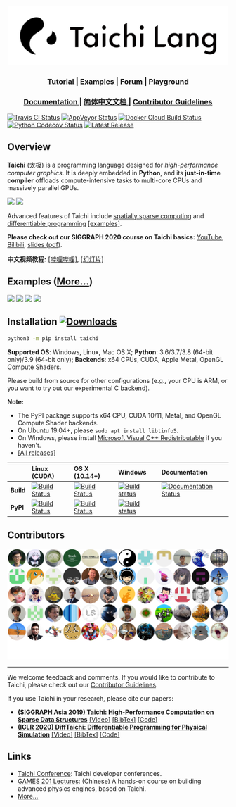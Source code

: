 <div align="center">
  <img width="500px" src="https://github.com/taichi-dev/taichi/raw/master/misc/logo.png">
  <h3> <a href="https://taichi.readthedocs.io/en/stable/hello.html"> Tutorial </a> | <a href="https://github.com/taichi-dev/taichi/tree/master/examples"> Examples </a> | <a href="https://forum.taichi.graphics/"> Forum </a> | <a href="http://hub.taichi.graphics/"> Playground </a> </h3>
  <h3> <a href="https://taichi.readthedocs.io/en/stable/"> Documentation </a> | <a href="https://taichi.readthedocs.io/zh_CN/latest/"> 简体中文文档 </a> | <a href="https://taichi.readthedocs.io/en/stable/contributor_guide.html"> Contributor Guidelines </a> </h3>
</div>

[![Travis CI Status](https://img.shields.io/travis/taichi-dev/taichi?logo=Travis&branch=master&label=Travis%20CI)](https://travis-ci.com/taichi-dev/taichi)
[![AppVeyor Status](https://img.shields.io/appveyor/build/yuanming-hu/taichi?logo=AppVeyor&label=AppVeyor)](https://ci.appveyor.com/project/yuanming-hu/taichi/branch/master)
[![Docker Cloud Build Status](https://img.shields.io/docker/cloud/build/taichidev/taichi?label=Docker%20Image&logo=docker)](https://hub.docker.com/r/taichidev/taichi)
[![Python Codecov Status](https://img.shields.io/codecov/c/github/taichi-dev/taichi?label=Python%20Coverage&logo=codecov)](https://codecov.io/gh/taichi-dev/taichi/src/master)
[![Latest Release](https://img.shields.io/github/v/release/taichi-dev/taichi?color=blue&label=Latest%20Release)](https://github.com/taichi-dev/taichi/releases/latest)

## Overview

**Taichi** (太极) is a programming language designed for *high-performance computer graphics*. It is deeply embedded in **Python**, and its **just-in-time compiler** offloads compute-intensive tasks to multi-core CPUs and massively parallel GPUs.

<a href="https://github.com/taichi-dev/taichi/blob/master/examples/fractal.py#L1-L31"> <img src="https://github.com/taichi-dev/public_files/raw/master/taichi/fractal_code.png" height="270px"></a>  <img src="https://raw.githubusercontent.com/taichi-dev/public_files/master/taichi/fractal_small.gif" height="270px">

Advanced features of Taichi include [spatially sparse computing](https://taichi.readthedocs.io/en/latest/sparse.html) and [differentiable programming](https://taichi.readthedocs.io/en/latest/differentiable_programming.html) [[examples]](https://github.com/yuanming-hu/difftaichi).

**Please check out our SIGGRAPH 2020 course on Taichi basics:** [YouTube](https://youtu.be/Y0-76n3aZFA), [Bilibili](https://www.bilibili.com/video/BV1kA411n7jk/), [slides (pdf)](https://yuanming.taichi.graphics/publication/2020-taichi-tutorial/taichi-tutorial.pdf).

**中文视频教程:** [[哔哩哔哩]](https://www.bilibili.com/video/BV1gA411j7H5), [[幻灯片]](https://yuanming.taichi.graphics/publication/2020-taichi-tutorial/taichi-tutorial.pdf)

## Examples ([More...](misc/examples.md))

<a href="https://github.com/taichi-dev/taichi/blob/master/examples/mpm128.py"><img src="https://github.com/taichi-dev/public_files/raw/master/taichi/mpm128.gif" height="192px"></a>
<a href="https://github.com/taichi-dev/taichi/blob/master/examples/stable_fluid.py"> <img src="https://github.com/taichi-dev/public_files/raw/master/taichi/stable_fluids.gif" height="192px"></a>
<a href="https://github.com/taichi-dev/taichi/blob/master/examples/sdf_renderer.py"><img src="https://github.com/taichi-dev/public_files/raw/master/taichi/sdf_renderer.jpg" height="192px"></a>
<a href="https://github.com/taichi-dev/taichi/blob/master/examples/euler.py"><img src="https://github.com/taichi-dev/public_files/raw/master/taichi/euler.gif" height="192px"></a>

## Installation [![Downloads](https://pepy.tech/badge/taichi)](https://pepy.tech/project/taichi)

```bash
python3 -m pip install taichi
```

**Supported OS**: Windows, Linux, Mac OS X; **Python**: 3.6/3.7/3.8 (64-bit only)/3.9 (64-bit only); **Backends**: x64 CPUs, CUDA, Apple Metal, OpenGL Compute Shaders.

Please build from source for other configurations (e.g., your CPU is ARM, or you want to try out our experimental C backend).

**Note:**
 - The PyPI package supports x64 CPU, CUDA 10/11, Metal, and OpenGL Compute Shader backends.
 - On Ubuntu 19.04+, please `sudo apt install libtinfo5`.
 - On Windows, please install [Microsoft Visual C++ Redistributable](https://aka.ms/vs/16/release/vc_redist.x64.exe) if you haven't.
 - [[All releases]](https://github.com/taichi-dev/taichi/releases)

|| **Linux (CUDA)** | **OS X (10.14+)** | **Windows** | **Documentation**|
|:------|:-----|:-----|:-----|:-----|
|**Build**|[![Build Status](http://f11.csail.mit.edu:8080/job/taichi/badge/icon)](http://f11.csail.mit.edu:8080/job/taichi/)| [![Build Status](https://travis-ci.com/taichi-dev/taichi.svg?branch=master)](https://travis-ci.com/taichi-dev/taichi) | [![Build status](https://ci.appveyor.com/api/projects/status/yxm0uniin8xty4j7/branch/master?svg=true)](https://ci.appveyor.com/project/yuanming-hu/taichi/branch/master)| [![Documentation Status](https://readthedocs.org/projects/taichi/badge/?version=latest)](http://taichi.readthedocs.io/en/latest/?badge=latest)|
|**PyPI**|[![Build Status](https://travis-ci.com/yuanming-hu/taichi-wheels-test.svg?branch=master)](https://travis-ci.com/yuanming-hu/taichi-wheels-test)|[![Build Status](https://travis-ci.com/yuanming-hu/taichi-wheels-test.svg?branch=master)](https://travis-ci.com/yuanming-hu/taichi-wheels-test)|[![Build status](https://ci.appveyor.com/api/projects/status/39ar9wa8yd49je7o?svg=true)](https://ci.appveyor.com/project/yuanming-hu/taichi-wheels-test) |


## Contributors

<a href="https://github.com/taichi-dev/taichi/graphs/contributors"><img src="https://raw.githubusercontent.com/taichi-dev/public_files/master/taichi/contributors_taichi-dev_taichi_12.png" width="800px"></a>

-------------------------------

We welcome feedback and comments. If you would like to contribute to Taichi, please check out our [Contributor Guidelines](https://taichi.readthedocs.io/en/latest/contributor_guide.html).

If you use Taichi in your research, please cite our papers:

- [**(SIGGRAPH Asia 2019) Taichi: High-Performance Computation on Sparse Data Structures**](https://yuanming.taichi.graphics/publication/2019-taichi/taichi-lang.pdf) [[Video]](https://youtu.be/wKw8LMF3Djo) [[BibTex]](https://raw.githubusercontent.com/taichi-dev/taichi/master/misc/taichi_bibtex.txt) [[Code]](https://github.com/taichi-dev/taichi)
- [**(ICLR 2020) DiffTaichi: Differentiable Programming for Physical Simulation**](https://arxiv.org/abs/1910.00935) [[Video]](https://www.youtube.com/watch?v=Z1xvAZve9aE) [[BibTex]](https://raw.githubusercontent.com/taichi-dev/taichi/master/misc/difftaichi_bibtex.txt) [[Code]](https://github.com/yuanming-hu/difftaichi)

## Links
- [Taichi Conference](https://github.com/taichi-dev/taichicon): Taichi developer conferences.
- [GAMES 201 Lectures](https://github.com/taichi-dev/games201): (Chinese) A hands-on course on building advanced physics engines, based on Taichi.
- [More...](misc/links.md)
